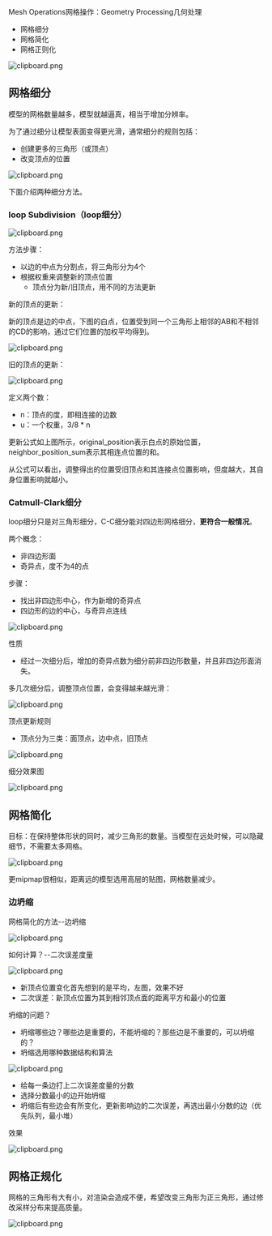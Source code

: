 Mesh Operations网格操作：Geometry Processing几何处理

-   网格细分
-   网格简化
-   网格正则化

![clipboard.png](media/da7dcbf320aa62dd9551c0f9382f9cc4.png)

## 网格细分

模型的网格数量越多，模型就越逼真，相当于增加分辨率。

为了通过细分让模型表面变得更光滑，通常细分的规则包括：

-   创建更多的三角形（或顶点）
-   改变顶点的位置

![clipboard.png](media/5eff07eb1b3ff2626c9c8fe0f9de0fd3.png)

下面介绍两种细分方法。

### loop Subdivision（loop细分）

![clipboard.png](media/7b423ffb1b22d9a3e278573c5f2d01ea.png)

方法步骤：

-   以边的中点为分割点，将三角形分为4个
-   根据权重来调整新的顶点位置
    -   顶点分为新/旧顶点，用不同的方法更新

新的顶点的更新：

新的顶点是边的中点，下图的白点，位置受到同一个三角形上相邻的AB和不相邻的CD的影响，通过它们位置的加权平均得到。

![clipboard.png](media/b82dbafc855738d16c94adf4be6d0cf9.png)

旧的顶点的更新：

![clipboard.png](media/754fbd98fcb850c2c86b51967a4a47b6.png)

定义两个数：

-   n：顶点的度，即相连接的边数
-   u：一个权重，3/8 \* n

更新公式如上图所示，original_position表示白点的原始位置，neighbor_position_sum表示其相连点位置的和。

从公式可以看出，调整得出的位置受旧顶点和其连接点位置影响，但度越大，其自身位置影响就越小。

### Catmull-Clark细分

loop细分只是对三角形细分，C-C细分能对四边形网格细分，**更符合一般情况**。

两个概念：

-   非四边形面
-   奇异点，度不为4的点

步骤：

-   找出非四边形中心，作为新增的奇异点
-   四边形的边的中心，与奇异点连线

![clipboard.png](media/2a0e693d3363ced2e202d680324ca664.png)

性质

-   经过一次细分后，增加的奇异点数为细分前非四边形数量，并且非四边形面消失。

多几次细分后，调整顶点位置，会变得越来越光滑：

![clipboard.png](media/6c74d252c7fb2ad90a017e5a83df6c71.png)

顶点更新规则

-   顶点分为三类：面顶点，边中点，旧顶点

![clipboard.png](media/a9b5672ef43107844fe95c549f7017a2.png)

细分效果图

![clipboard.png](media/bf7bb21187f3fa6be3b557c5bf1f08ff.png)

## 网格简化

目标：在保持整体形状的同时，减少三角形的数量。当模型在远处时候，可以隐藏细节，不需要太多网格。

![clipboard.png](media/7861debed2b643182f788c9f8e878fa9.png)

更mipmap很相似，距离远的模型选用高层的贴图，网格数量减少。

### 边坍缩

网格简化的方法--边坍缩

![clipboard.png](media/50b5c240978ee655a635a93dd9a5d0b3.png)

如何计算？--二次误差度量

![clipboard.png](media/2fe41658d74054b185d04b27527714ca.png)

-   新顶点位置变化首先想到的是平均，左图，效果不好
-   二次误差：新顶点位置为其到相邻顶点面的距离平方和最小的位置

坍缩的问题？

-   坍缩哪些边？哪些边是重要的，不能坍缩的？那些边是不重要的，可以坍缩的？
-   坍缩选用哪种数据结构和算法

![clipboard.png](media/f1ded12b6c415391814222b999152733.png)

-   给每一条边打上二次误差度量的分数
-   选择分数最小的边开始坍缩
-   坍缩后有些边会有所变化，更新影响边的二次误差，再选出最小分数的边（优先队列，最小堆）

效果

![clipboard.png](media/cbfe41cb2cc38062d1576b5cd976953e.png)

## 网格正规化

网格的三角形有大有小，对渲染会造成不便，希望改变三角形为正三角形，通过修改采样分布来提高质量。

![clipboard.png](media/2ab22dfbd2f5d622d10f431fca6ee094.png)
